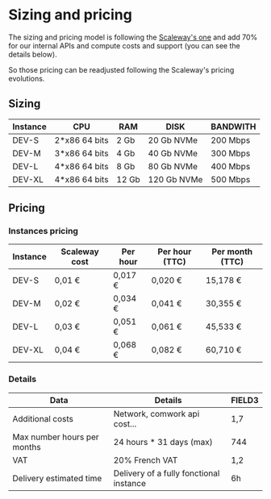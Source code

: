 # Sizing and pricing

The sizing and pricing model is following the [Scaleway's one](https://www.scaleway.com/en/pricing/?tags=available,compute-instances-developmentinstances) and add 70% for our internal APIs and compute costs and support (you can see the details below).

So those pricing can be readjusted following the Scaleway's pricing evolutions.

## Sizing

|Instance|CPU   |RAM    |DISK       |BANDWITH|
|--------|------|-------|-----------|--------|
|DEV-S   |2*x86 64 bits|2 Gb   |20 Gb NVMe |200 Mbps|
|DEV-M   |3*x86 64 bits|4 Gb   |40 Gb NVMe |300 Mbps|
|DEV-L   |4*x86 64 bits|8 Gb   |80 Gb NVMe |400 Mbps|
|DEV-XL  |4*x86 64 bits|12 Gb  |120 Gb NVMe|500 Mbps|

## Pricing

### Instances pricing

|Instance|Scaleway cost|Per hour|Per hour (TTC)|Per month (TTC)|
|--------|-------------|--------|--------------|---------------|
|DEV-S   |0,01 €       |0,017 € |0,020 €       |15,178 €       |
|DEV-M   |0,02 €       |0,034 € |0,041 €       |30,355 €       |
|DEV-L   |0,03 €       |0,051 € |0,061 €       |45,533 €       |
|DEV-XL  |0,04 €       |0,068 € |0,082 €       |60,710 €       |

### Details

|Data  |Details|FIELD3 |
|------|-------|-------|
|Additional costs|Network, comwork api cost...|1,7    |
|Max number hours per months|24 hours * 31 days (max)|744    |
|VAT   |20% French VAT|1,2    |
|Delivery estimated time|Delivery of a fully fonctional instance|6h     |
